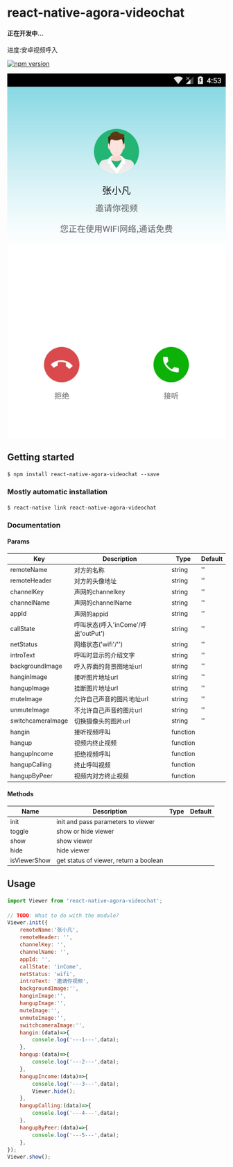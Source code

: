 # react-native-agora-videochat

#### 正在开发中...  

进度:安卓视频呼入

[![npm version](https://img.shields.io/npm/v/react-native-agora-videochat.svg?style=flat-square)](https://www.npmjs.com/package/react-native-agora-videochat)

![android视频呼入](./readmeImg/android-inCome.jpeg)

## Getting started

`$ npm install react-native-agora-videochat --save`

### Mostly automatic installation

`$ react-native link react-native-agora-videochat`

### Documentation

#### Params

|Key | Description | Type | Default|
| --- | ----------- | ---- | ------ |
|remoteName  |对方的名称            |string  |''            |
|remoteHeader   |对方的头像地址            |string  |''             |
|channelKey       |声网的channelkey            |string  |''        |
|channelName |声网的channelName           |string   |''   |
|appId  |声网的appid            |string   |''   |
|callState      |呼叫状态(呼入'inCome'/呼出'outPut')            |string   |''   |
|netStatus       |网络状态('wifi'/'')            |string   |'' |
|introText              |呼叫时显示的介绍文字            |string   |'' |
|backgroundImage |呼入界面的背景图地址url           |string   |''   |
|hanginImage  |接听图片地址url            |string   |''   |
|hangupImage      |挂断图片地址url            |string   |''   |
|muteImage       |允许自己声音的图片地址url            |string   |'' |
|unmuteImage              |不允许自己声音的图片url            |string   |'' |
|switchcameraImage              |切换摄像头的图片url            |string   |'' |
|hangin       |接听视频呼叫            |function|                   |
|hangup        |视频内终止视频            |function|                   |
|hangupIncome        |拒绝视频呼叫            |function|                   |
|hangupCalling        |终止呼叫视频            |function|                   |
|hangupByPeer        |视频内对方终止视频            |function|                   |

#### Methods

|Name | Description | Type | Default|
| --- | ----------- | ---- | ------ |
|init         |init and pass parameters to viewer      |     |   |
|toggle       |show or hide viewer                     |     |   |
|show         |show viewer                             |     |   |
|hide         |hide viewer                             |     |   |
|isViewerShow |get status of viewer, return a boolean  |     |   |

## Usage
```javascript
import Viewer from 'react-native-agora-videochat';

// TODO: What to do with the module?
Viewer.init({
    remoteName:'张小凡',
    remoteHeader: '',
    channelKey: '',
    channelName: '',
    appId: '',
    callState: 'inCome',
    netStatus: 'wifi',
    introText: '邀请你视频',
    backgroundImage:'',
    hanginImage:'',
    hangupImage:'',
    muteImage:'',
    unmuteImage:'',
    switchcameraImage:'',
    hangin:(data)=>{
        console.log('---1---',data);
    },
    hangup:(data)=>{
        console.log('---2---',data);
    },
    hangupIncome:(data)=>{
        console.log('---3---',data);
        Viewer.hide();
    },
    hangupCalling:(data)=>{
        console.log('---4---',data);
    },
    hangupByPeer:(data)=>{
        console.log('---5---',data);
    },
});
Viewer.show();
```
  
